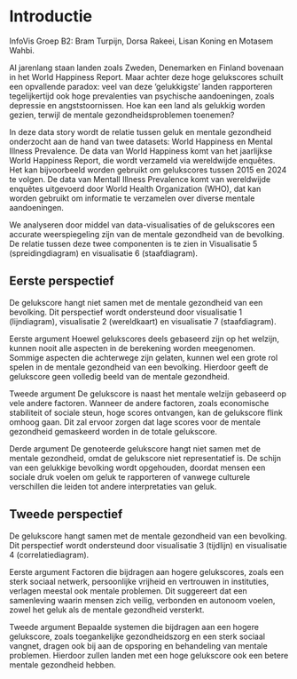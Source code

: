 
# Introductie

InfoVis Groep B2: Bram Turpijn, Dorsa Rakeei, Lisan Koning en Motasem Wahbi.

Al jarenlang staan landen zoals Zweden, Denemarken en Finland bovenaan in het World Happiness Report. Maar achter deze hoge gelukscores schuilt een opvallende paradox: veel van deze ‘gelukkigste’ landen rapporteren tegelijkertijd ook hoge prevalenties van psychische aandoeningen, zoals depressie en angststoornissen. Hoe kan een land als gelukkig worden gezien, terwijl de mentale gezondheidsproblemen toenemen?

In deze data story wordt de relatie tussen geluk en mentale gezondheid onderzocht aan de hand van twee datasets: World Happiness en Mental Illness Prevalence. De data van World Happiness komt van het jaarlijkse World Happiness Report, die wordt verzameld via wereldwijde enquêtes. Het kan bijvoorbeeld worden gebruikt om gelukscores tussen 2015 en 2024 te volgen. De data van Mentall Illness Prevalence komt van wereldwijde enquêtes uitgevoerd door World Health Organization (WHO), dat kan worden gebruikt om informatie te verzamelen over diverse mentale aandoeningen.

We analyseren door middel van data-visualisaties of de gelukscores een accurate weerspiegeling zijn van de mentale gezondheid van de bevolking. De relatie tussen deze twee componenten is te zien in Visualisatie 5 (spreidingdiagram) en visualisatie 6 (staafdiagram).


## Eerste perspectief
De gelukscore hangt niet samen met de mentale gezondheid van een bevolking. Dit perspectief wordt ondersteund door visualisatie 1 (lijndiagram), visualisatie 2 (wereldkaart) en visualisatie 7 (staafdiagram).

Eerste argument
Hoewel gelukscores deels gebaseerd zijn op het welzijn, kunnen nooit alle aspecten in de berekening worden meegenomen. Sommige aspecten die achterwege zijn gelaten, kunnen wel een grote rol spelen in de mentale gezondheid van een bevolking. Hierdoor geeft de gelukscore geen volledig beeld van de mentale gezondheid.

Tweede argument
De gelukscore is naast het mentale welzijn gebaseerd op vele andere factoren. Wanneer de andere factoren, zoals economische stabiliteit of sociale steun, hoge scores ontvangen, kan de gelukscore flink omhoog gaan. Dit zal ervoor zorgen dat lage scores voor de mentale gezondheid gemaskeerd worden in de totale gelukscore.

Derde argument
De genoteerde gelukscore hangt niet samen met de mentale gezondheid, omdat de gelukscore niet representatief is. De schijn van een gelukkige bevolking wordt opgehouden, doordat mensen een sociale druk voelen om geluk te rapporteren of vanwege culturele verschillen die leiden tot andere interpretaties van geluk.


## Tweede perspectief
De gelukscore hangt samen met de mentale gezondheid van een bevolking. Dit perspectief wordt ondersteund door visualisatie 3 (tijdlijn) en visualisatie 4 (correlatiediagram).

Eerste argument
Factoren die bijdragen aan hogere gelukscores, zoals een sterk sociaal netwerk, persoonlijke vrijheid en vertrouwen in instituties, verlagen meestal ook mentale problemen. Dit suggereert dat een samenleving waarin mensen zich veilig, verbonden en autonoom voelen, zowel het geluk als de mentale gezondheid versterkt. 

Tweede argument
Bepaalde systemen die bijdragen aan een hogere gelukscore, zoals toegankelijke gezondheidszorg en een sterk sociaal vangnet, dragen ook bij aan de opsporing en behandeling van mentale problemen. Hierdoor zullen landen met een hoge gelukscore ook een betere mentale gezondheid hebben.
